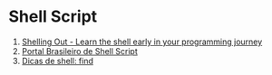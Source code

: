 # Shell Script

1. [Shelling Out - Learn the shell early in your programming journey](https://medium.com/web-design-code/ea49638415fd)
1. [Portal Brasileiro de Shell Script](http://aurelio.net/shell/)
1. [Dicas de shell: find](http://elcio.com.br/dicas-de-shell-find/)
